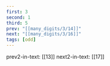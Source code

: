 ```yaml
---
first: 3
second: 1
third: 5
prev: "[[many_digits/3/14]]"
next: "[[many_digits/3/16]]"
tags: [odd]
---
```

prev2-in-text: [[13]]
next2-in-text: [[17]]

